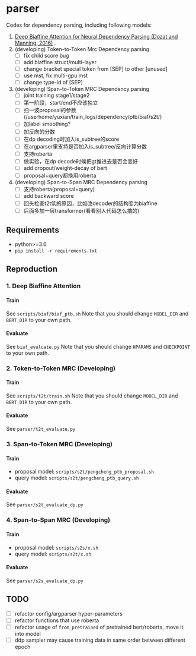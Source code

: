# parser
Codes for dependency parsing, including following models:
1. [Deep Biaffine Attention for Neural Dependency Parsing (Dozat and Manning, 2016)](https://arxiv.org/abs/1611.01734) .
1. (developing) Token-to-Token Mrc Dependency parsing
    - [ ] fix child score bug
    - [ ] add biaffine struct/multi-layer
    - [ ] change bracket special token from [SEP] to other [unused]
    - [ ] use mst, fix multi-gpu mst
    - [ ] change type-id of [SEP]

1. (developing) Span-to-Token MRC Dependency parsing
    - [ ] joint training stage1/stage2
    - [ ] 第一阶段，start/end不应该独立
    - [ ] 扫一波proposal的参数(/userhome/yuxian/train_logs/dependency/ptb/biaf/s2t/)
    - [ ] 加label smoothing?
    - [ ] 加反向的分数
    - [ ] 在dp decoding时加入is_subtree的score
    - [ ] 在argparser里支持是否加入is_subtree/反向计算分数
    - [ ] 支持roberta
    - [ ] 做实验，在dp decode时候把gt推进去是否会变好
    - [ ] add dropout/weight-decay of bert
    - [ ] proposal+query都换用roberta

1. (developing) Span-to-Span MRC Dependency parsing
    - [ ] 支持roberta(proposal+query)
    - [ ] add backward score
    - [ ] 回头检查t2t低的原因，比如改decoder的结构变为biaffine
    - [ ] 后面多加一层transformer(看看别人代码怎么搞的)

## Requirements
* python>=3.6
* `pip install -r requirements.txt`

## Reproduction
### 1. Deep Biaffine Attention
#### Train
See `scripts/biaf/biaf_ptb.sh`
Note that you should change `MODEL_DIR` and `BERT_DIR` to your own path.
#### Evaluate
See `biaf_evaluate.py`
Note that you should change `HPARAMS` and `CHECKPOINT` to your own path.

### 2. Token-to-Token MRC (Developing)
#### Train
See `scripts/t2t/train.sh`
Note that you should change `MODEL_DIR` and `BERT_DIR` to your own path.
#### Evaluate
See `parser/t2t_evaluate.py`

### 3. Span-to-Token MRC (Developing)
#### Train
* proposal model: `scripts/s2t/pengcheng_ptb_proposal.sh`
* query model: `scripts/s2t/pengcheng_ptb_query.sh`

#### Evaluate
See `parser/s2t_evaluate_dp.py`


### 4. Span-to-Span MRC (Developing)
#### Train
* proposal model: `scripts/s2s/x.sh`
* query model: `scripts/s2t/x.sh`

#### Evaluate
See `parser/s2s_evaluate_dp.py`

## TODO
- [ ] refactor config/argparser hyper-parameters 
- [ ] refactor functions that use roberta
- [ ] refactor usage of `from_pretrained` of pretrained bert/roberta, move it into model 
- [ ] ddp sampler may cause training data in same order between different epoch